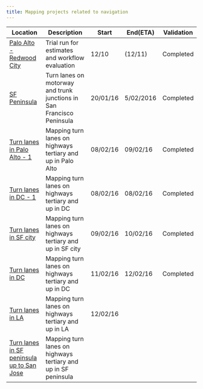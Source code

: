 ```yaml
---
title: Mapping projects related to navigation
---
```


Location | Description|Start|End(ETA)|Validation
---|---|---|---|---|
[Palo Alto - Redwood City](http://tasks.teachosm.org/project/119) | Trial run for estimates and workflow evaluation|12/10 |(12/11) | Completed
[SF Peninsula](http://tasks.openstreetmap.us/project/17) | Turn lanes on motorway and trunk junctions in San Francisco Peninsula | 20/01/16 | 5/02/2016 | Completed
[Turn lanes in Palo Alto - 1](https://github.com/mapbox/mapping/issues/144) | Mapping turn lanes on highways tertiary and up in Palo Alto | 08/02/16 | 09/02/16 | Completed |
[Turn lanes in DC - 1](http://tasks.openstreetmap.us/project/19) | Mapping turn lanes on highways tertiary and up in DC | 08/02/16 | 08/02/16 | Completed |
[Turn lanes in SF city](http://tasks.openstreetmap.us/project/21) | Mapping turn lanes on highways tertiary and up in SF city |09/02/16 | 10/02/16 | Completed |
[Turn lanes in DC](http://tasks.openstreetmap.us/project/22) | Mapping turn lanes on highways tertiary and up in DC | 11/02/16 | 12/02/16 | Completed |
[Turn lanes in LA](http://tasks.openstreetmap.us/project/23) | Mapping turn lanes on highways tertiary and up in LA | 12/02/16 |  |  |
[Turn lanes in SF peninsula up to San Jose ](http://tasks.openstreetmap.us/project/24) | Mapping turn lanes on highways tertiary and up in SF peninsula |  |  |  |
